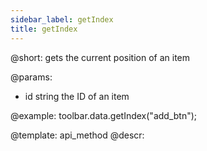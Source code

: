```yaml
---
sidebar_label: getIndex
title: getIndex
---          
```


@short: gets the current position of an item

@params:
- id 		string		 the ID of an item

@example:
toolbar.data.getIndex("add_btn");

@template: api_method
@descr:
